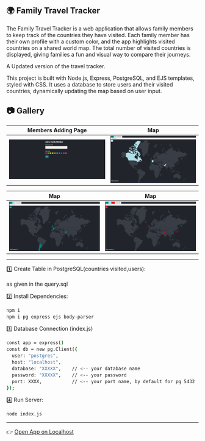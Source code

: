 🌍 Family Travel Tracker
---
The Family Travel Tracker is a web application that allows family members to keep track of the countries they have visited. Each family member has their own profile with a custom color, and the app highlights visited countries on a shared world map. The total number of visited countries is displayed, giving families a fun and visual way to compare their journeys.

A Updated version of the travel tracker.

This project is built with Node.js, Express, PostgreSQL, and EJS templates, styled with CSS. It uses a database to store users and their visited countries, dynamically updating the map based on user input.
## 📷 Gallery

| Members Adding Page | Map|
|--------|--------|
| ![cvu1](./photos/cvu1.png) | ![cvu2](./photos/cvu2.png) |

| Map| Map|
|--------|--------|
| ![cvu3](./photos/cvu3.png) | ![cvu4](./photos/cvu4.png) |

---

 1️⃣ Create Table in PostgreSQL(countries visited,users):
 <br><br>
as given in the query.sql
 <br>
 
2️⃣ Install Dependencies:
```bash
npm i
npm i pg express ejs body-parser
```

3️⃣ Database Connection (index.js)
```bash
const app = express()
const db = new pg.Client({
  user: "postgres",
  host: "localhost",
  database: "XXXXX",    // <-- your database name
  password: "XXXXX",    // <-- your password
  port: XXXX,           // <-- your port name, by default for pg 5432
});
```
4️⃣ Run Server:
```bash
node index.js
```
---
👉 [Open App on Localhost](http://localhost:3000)
